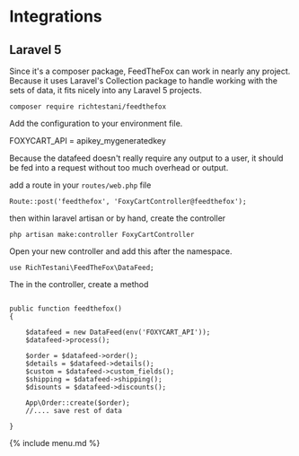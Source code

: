 # Integrations


## Laravel 5

Since it's a composer package, FeedTheFox can work in nearly any project.
Because it uses Laravel's Collection package to handle working with the sets of data,
it fits nicely into any Laravel 5 projects.

```
composer require richtestani/feedthefox
```

Add the configuration to your environment file.

FOXYCART_API = apikey_mygeneratedkey

Because the datafeed doesn't really require any output to a user, it
should be fed into a request without too much overhead or output.

add a route in your `routes/web.php` file

```
Route::post('feedthefox', 'FoxyCartController@feedthefox');
```

then within laravel artisan or by hand, create the controller

```
php artisan make:controller FoxyCartController
```

Open your new controller and add this after the namespace.

```
use RichTestani\FeedTheFox\DataFeed;
```

The in the controller, create a method

```

public function feedthefox()
{
    
    $datafeed = new DataFeed(env('FOXYCART_API'));
    $datafeed->process();
    
    $order = $datafeed->order();
    $details = $datafeed->details();
    $custom = $datafeed->custom_fields();
    $shipping = $datafeed->shipping();
    $disounts = $datafeed->discounts();
    
    App\Order::create($order);
    //.... save rest of data

}
```

{% include menu.md %}
